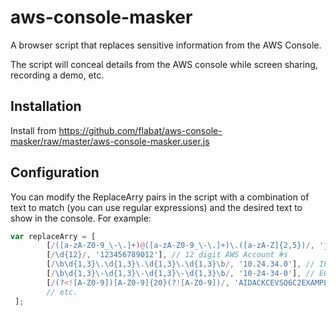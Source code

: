 # aws-console-masker

A browser script that replaces sensitive information from the AWS Console.

The script will conceal details from the AWS console while screen sharing, recording a demo, etc.

## Installation

Install from https://github.com/flabat/aws-console-masker/raw/master/aws-console-masker.user.js

## Configuration

You can modify the ReplaceArry pairs in the script with a combination of text to match (you can use regular expressions) and the desired text to show in the console. For example:

```js
var replaceArry = [
        [/([a-zA-Z0-9_\-\.]+)@([a-zA-Z0-9_\-\.]+)\.([a-zA-Z]{2,5})/, 'johndoe@example.com'], // email address
        [/\d{12}/, '123456789012'], // 12 digit AWS Account #s
        [/\b\d{1,3}\.\d{1,3}\.\d{1,3}\.\d{1,3}\b/, '10.24.34.0'], // IP Addresses
        [/\b\d{1,3}\-\d{1,3}\-\d{1,3}\-\d{1,3}\b/, '10-24-34-0'], // EC2 DNS CNAME IPs
        [/(?<![A-Z0-9])[A-Z0-9]{20}(?![A-Z0-9])/, 'AIDACKCEVSQ6C2EXAMPLE'], // IAM Access Key ID
        // etc.
 ];
 ```

